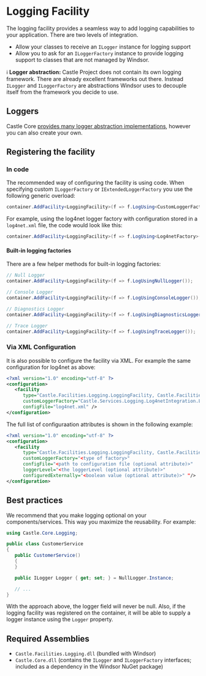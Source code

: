 # Logging Facility

The logging facility provides a seamless way to add logging capabilities to your application. There are two levels of integration.

* Allow your classes to receive an `ILogger` instance for logging support
* Allow you to ask for an `ILoggerFactory` instance to provide logging support to classes that are not managed by Windsor.

:information_source: **Logger abstraction:** Castle Project does not contain its own logging framework. There are already excellent frameworks out there. Instead `ILogger` and `ILoggerFactory` are abstractions Windsor uses to decouple itself from the framework you decide to use.

## Loggers

Castle Core [provides many logger abstraction implementations](https://github.com/castleproject/Core/blob/master/docs/logging.md), however you can also create your own.

## Registering the facility

### In code

The recommended way of configuring the facility is using code. When specifying custom `ILoggerFactory` or `IExtendedLoggerFactory` you use the following generic overload:

```csharp
container.AddFacility<LoggingFacility>(f => f.LogUsing<CustomLoggerFactory>());
```

For example, using the log4net logger factory with configuration stored in a `log4net.xml` file, the code would look like this:

```csharp
container.AddFacility<LoggingFacility>(f => f.LogUsing<Log4netFactory>().WithConfig("log4net.xml"));
```

#### Built-in logging factories

There are a few helper methods for built-in logging factories:
```csharp
// Null Logger
container.AddFacility<LoggingFacility>(f => f.LogUsingNullLogger());

// Console Logger
container.AddFacility<LoggingFacility>(f => f.LogUsingConsoleLogger());

// Diagnostics Logger
container.AddFacility<LoggingFacility>(f => f.LogUsingDiagnosticsLogger());

// Trace Logger
container.AddFacility<LoggingFacility>(f => f.LogUsingTraceLogger());
```

### Via XML Configuration

It is also possible to configure the facility via XML. For example the same configuration for log4net as above:

```xml
<?xml version="1.0" encoding="utf-8" ?>
<configuration>
   <facility
      type="Castle.Facilities.Logging.LoggingFacility, Castle.Facilities.Logging"
      customLoggerFactory="Castle.Services.Logging.Log4netIntegration.Log4netFactory, Castle.Services.Logging.Log4netIntegration"
      configFile="log4net.xml" />
</configuration>
```

The full list of configuraation attributes is shown in the following example:

```xml
<?xml version="1.0" encoding="utf-8" ?>
<configuration>
   <facility
      type="Castle.Facilities.Logging.LoggingFacility, Castle.Facilities.Logging"
      customLoggerFactory="<type of factory>"
      configFile="<path to configuration file (optional attribute)>"
      loggerLevel="<the loggerLevel (optional attribute)>"
      configuredExternally="<boolean value (optional attribute)>" "/>
</configuration>
```

## Best practices

We recommend that you make logging optional on your components/services. This way you maximize the reusability. For example:

```csharp
using Castle.Core.Logging;

public class CustomerService
{
   public CustomerService()
   {
   }

   public ILogger Logger { get; set; } = NullLogger.Instance;

   // ...
}
```

With the approach above, the logger field will never be null. Also, if the logging facility was registered on the container, it will be able to supply a logger instance using the `Logger` property.

## Required Assemblies

* `Castle.Facilities.Logging.dll` (bundled with Windsor)
* `Castle.Core.dll` (contains the `ILogger` and `ILoggerFactory` interfaces; included as a dependency in the Windsor NuGet package)
